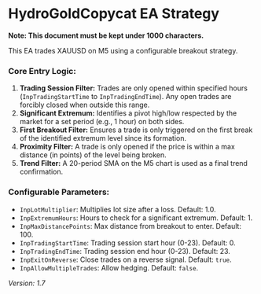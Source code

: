 # HydroGoldCopycat EA Strategy

**Note: This document must be kept under 1000 characters.**

This EA trades XAUUSD on M5 using a configurable breakout strategy.

### Core Entry Logic:
1.  **Trading Session Filter:** Trades are only opened within specified hours (`InpTradingStartTime` to `InpTradingEndTime`). Any open trades are forcibly closed when outside this range.
2.  **Significant Extremum:** Identifies a pivot high/low respected by the market for a set period (e.g., 1 hour) on both sides.
3.  **First Breakout Filter:** Ensures a trade is only triggered on the first break of the identified extremum level since its formation.
4.  **Proximity Filter:** A trade is only opened if the price is within a max distance (in points) of the level being broken.
5.  **Trend Filter:** A 20-period SMA on the M5 chart is used as a final trend confirmation.

### Configurable Parameters:
*   `InpLotMultiplier`: Multiplies lot size after a loss. Default: 1.0.
*   `InpExtremumHours`: Hours to check for a significant extremum. Default: 1.
*   `InpMaxDistancePoints`: Max distance from breakout to enter. Default: 100.
*   `InpTradingStartTime`: Trading session start hour (0-23). Default: 0.
*   `InpTradingEndTime`: Trading session end hour (0-23). Default: 23.
*   `InpExitOnReverse`: Close trades on a reverse signal. Default: `true`.
*   `InpAllowMultipleTrades`: Allow hedging. Default: `false`.

*Version: 1.7*